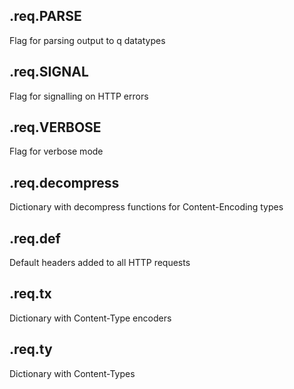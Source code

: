 

## .req.PARSE

Flag for parsing output to q datatypes

## .req.SIGNAL

Flag for signalling on HTTP errors

## .req.VERBOSE

Flag for verbose mode

## .req.decompress

Dictionary with decompress functions for Content-Encoding types

## .req.def

Default headers added to all HTTP requests

## .req.tx

Dictionary with Content-Type encoders

## .req.ty

Dictionary with Content-Types

